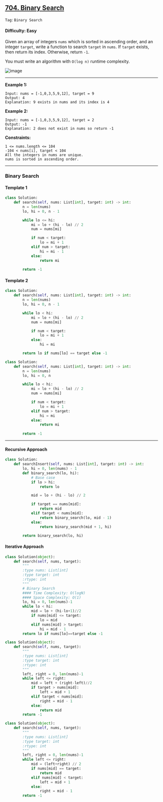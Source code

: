 ## [704. Binary Search](https://leetcode.com/problems/binary-search/?envType=study-plan&id=algorithm-i)

```Tag```: ```Binary Search```

#### Difficulty: Easy

Given an array of integers ```nums``` which is sorted in ascending order, and an integer ```target```, write a function to search ```target``` in ```nums```. If ```target``` exists, then return its index. Otherwise, return ```-1```.

You must write an algorithm with ```O(log n)``` runtime complexity.

![image](https://user-images.githubusercontent.com/35042430/205961787-159abdbf-e4df-4a69-849c-7f5e3b6c9ea8.png)

---

__Example 1:__
```
Input: nums = [-1,0,3,5,9,12], target = 9
Output: 4
Explanation: 9 exists in nums and its index is 4
```

__Example 2:__
```
Input: nums = [-1,0,3,5,9,12], target = 2
Output: -1
Explanation: 2 does not exist in nums so return -1
```

__Constraints:__
```
1 <= nums.length <= 104
-104 < nums[i], target < 104
All the integers in nums are unique.
nums is sorted in ascending order.
```

---

### Binary Search

#### Template 1

```Python
class Solution:
    def search(self, nums: List[int], target: int) -> int:
        n = len(nums)
        lo, hi = 0, n - 1

        while lo <= hi:
            mi = lo + (hi - lo) // 2
            num = nums[mi]

            if num < target:
                lo = mi + 1
            elif num > target:
                hi = mi - 1
            else:
                return mi
        
        return -1
```

#### Template 2

```Python
class Solution:
    def search(self, nums: List[int], target: int) -> int:
        n = len(nums)
        lo, hi = 0, n - 1

        while lo < hi:
            mi = lo + (hi - lo) // 2
            num = nums[mi]

            if num < target:
                lo = mi + 1
            else:
                hi = mi

        return lo if nums[lo] == target else -1
```

```Python
class Solution:
    def search(self, nums: List[int], target: int) -> int:
        n = len(nums)
        lo, hi = 0, n

        while lo < hi:
            mi = lo + (hi - lo) // 2
            num = nums[mi]

            if num < target:
                lo = mi + 1
            elif num > target:
                hi = mi
            else:
                return mi
        
        return -1
```

---

#### Recursive Approach

```Python
class Solution:
    def searchInsert(self, nums: List[int], target: int) -> int:
        lo, hi = 0, len(nums) - 1
        def binary_search(lo, hi):
            # Base case
            if lo > hi:
                return lo

            mid = lo + (hi - lo) // 2

            if target == nums[mid]:
                return mid
            elif target < nums[mid]:
                return binary_search(lo, mid - 1)
            else:
                return binary_search(mid + 1, hi)

        return binary_search(lo, hi)
```

#### Iterative Approach

```Python
class Solution(object):
    def search(self, nums, target):
        """
        :type nums: List[int]
        :type target: int
        :rtype: int
        """
        # Binary Search
        #### Time Complexity: O(logN)
        #### Space Complexity: O(1)
        lo, hi = 0, len(nums)-1
        while lo < hi:
            mid = lo + (hi-lo+1)//2
            if nums[mid] <= target:
                lo = mid
            elif nums[mid] > target:
                hi = mid - 1
        return lo if nums[lo]==target else -1
```

```Python
class Solution(object):
    def search(self, nums, target):
        """
        :type nums: List[int]
        :type target: int
        :rtype: int
        """
        left, right = 0, len(nums)-1
        while left <= right:
            mid = left + (right-left)//2
            if target > nums[mid]:
                left = mid + 1
            elif target < nums[mid]:
                right = mid - 1
            else:
                return mid
        return -1
```

```Python
class Solution(object):
    def search(self, nums, target):
        """
        :type nums: List[int]
        :type target: int
        :rtype: int
        """
        left, right = 0, len(nums)-1
        while left <= right:
            mid = (left+right) // 2
            if nums[mid] == target:
                return mid
            elif nums[mid] < target:
                left = mid + 1
            else:
                right = mid - 1
        return -1
```
